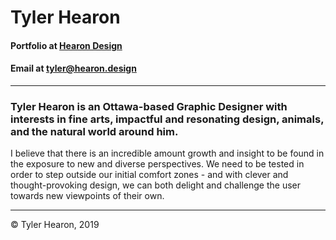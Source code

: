 # Tyler Hearon

#### Portfolio at **[Hearon Design](https://hearon.design)**
#### Email at **[tyler@hearon.design](mailto:tyler@hearon.design)**
---

### Tyler Hearon is an Ottawa-based Graphic Designer with interests in fine arts, impactful and resonating design, animals, and the natural world around him.

I believe that there is an incredible amount growth and insight to be found in the exposure to new and diverse perspectives. We need to be tested in order to step outside our initial comfort zones - and with clever and thought-provoking design, we can both delight and challenge the user towards new viewpoints of their own.

---

&copy; Tyler Hearon, 2019
